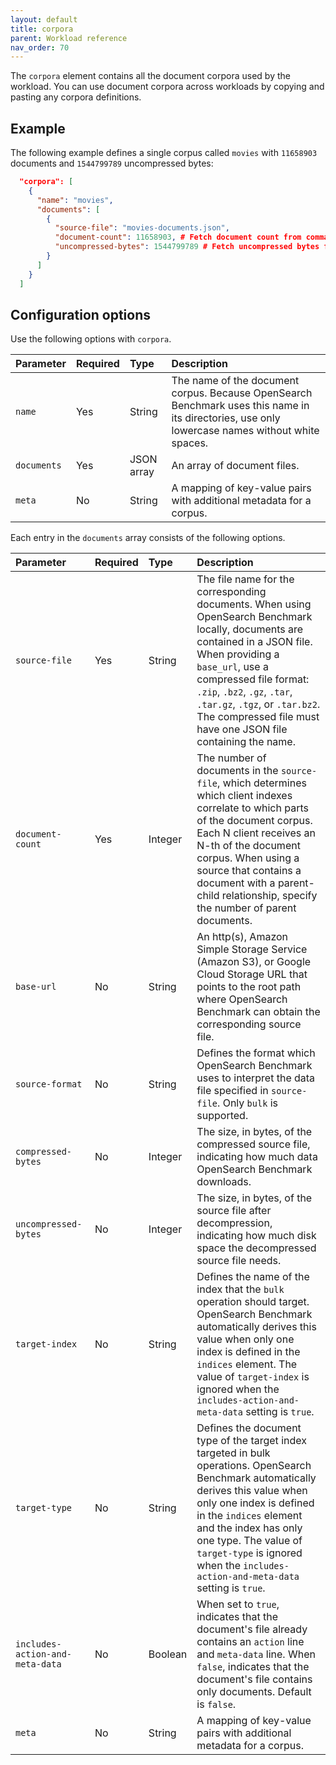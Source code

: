 ```yaml
---
layout: default
title: corpora
parent: Workload reference
nav_order: 70
---
```


The `corpora` element contains all the document corpora used by the workload. You can use document corpora across workloads by copying and pasting any corpora definitions. 

## Example

The following example defines a single corpus called `movies` with `11658903` documents and `1544799789` uncompressed bytes:

```json
  "corpora": [
    {
      "name": "movies",
      "documents": [
        {
          "source-file": "movies-documents.json",
          "document-count": 11658903, # Fetch document count from command line
          "uncompressed-bytes": 1544799789 # Fetch uncompressed bytes from command line
        }
      ]
    }
  ]
```

## Configuration options

Use the following options with `corpora`.

Parameter | Required | Type | Description
:--- | :--- | :--- | :---
| `name` | Yes | String | The name of the document corpus. Because OpenSearch Benchmark uses this name in its directories, use only lowercase names without white spaces. |
| `documents` | Yes | JSON array | An array of document files. |
| `meta` | No | String | A mapping of key-value pairs with additional metadata for a corpus. |


Each entry in the `documents` array consists of the following options.

Parameter | Required | Type | Description
:--- | :--- | :--- | :---
| `source-file` | Yes | String | The file name for the corresponding documents. When using OpenSearch Benchmark locally, documents are contained in a JSON file. When providing a `base_url`, use a compressed file format: `.zip`, `.bz2`, `.gz`, `.tar`, `.tar.gz`, `.tgz`, or `.tar.bz2`. The compressed file must have one JSON file containing the name. |
| `document-count` | Yes | Integer | The number of documents in the `source-file`, which determines which client indexes correlate to which parts of the document corpus. Each N client receives an N-th of the document corpus. When using a source that contains a document with a parent-child relationship, specify the number of parent documents. |
| `base-url` | No | String | An http(s), Amazon Simple Storage Service (Amazon S3), or Google Cloud Storage URL that points to the root path where OpenSearch Benchmark can obtain the corresponding source file. |
| `source-format` | No | String | Defines the format which OpenSearch Benchmark uses to interpret the data file specified in `source-file`. Only `bulk` is supported. |
| `compressed-bytes` | No | Integer | The size, in bytes, of the compressed source file, indicating how much data OpenSearch Benchmark downloads. |
| `uncompressed-bytes` | No | Integer | The size, in bytes, of the source file after decompression, indicating how much disk space the decompressed source file needs. | 
| `target-index` | No | String | Defines the name of the index that the `bulk` operation should target. OpenSearch Benchmark automatically derives this value when only one index is defined in the `indices` element. The value of `target-index` is ignored when the `includes-action-and-meta-data` setting is `true`. |
| `target-type` | No | String | Defines the document type of the target index targeted in bulk operations. OpenSearch Benchmark automatically derives this value when only one index is defined in the `indices` element and the index has only one type. The value of `target-type` is ignored when the `includes-action-and-meta-data` setting is `true`. |
| `includes-action-and-meta-data` | No | Boolean | When set to `true`, indicates that the document's file already contains an `action` line and `meta-data` line. When `false`, indicates that the document's file contains only documents. Default is `false`. |
| `meta` | No | String | A mapping of key-value pairs with additional metadata for a corpus. |


